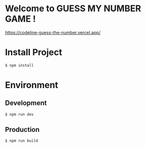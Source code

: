 # Welcome to GUESS MY NUMBER GAME !

https://codeline-guess-the-number.vercel.app/

# Install Project

```bash
$ npm install
```

# Environment

## Development

```bash
$ npm run dev
```

## Production

```bash
$ npm run build
```
